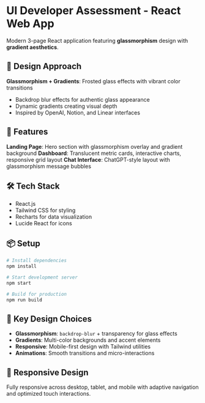 # UI Developer Assessment - React Web App

Modern 3-page React application featuring **glassmorphism** design with **gradient aesthetics**.

## 🎨 Design Approach

**Glassmorphism + Gradients**: Frosted glass effects with vibrant color transitions

-   Backdrop blur effects for authentic glass appearance
-   Dynamic gradients creating visual depth
-   Inspired by OpenAI, Notion, and Linear interfaces

## 🚀 Features

**Landing Page**: Hero section with glassmorphism overlay and gradient background
**Dashboard**: Translucent metric cards, interactive charts, responsive grid layout
**Chat Interface**: ChatGPT-style layout with glassmorphism message bubbles

## 🛠️ Tech Stack

-   React.js
-   Tailwind CSS for styling
-   Recharts for data visualization
-   Lucide React for icons

## 📦 Setup

```bash
# Install dependencies
npm install

# Start development server
npm start

# Build for production
npm run build
```

## 🎯 Key Design Choices

-   **Glassmorphism**: `backdrop-blur` + transparency for glass effects
-   **Gradients**: Multi-color backgrounds and accent elements
-   **Responsive**: Mobile-first design with Tailwind utilities
-   **Animations**: Smooth transitions and micro-interactions

## 📱 Responsive Design

Fully responsive across desktop, tablet, and mobile with adaptive navigation and optimized touch interactions.
